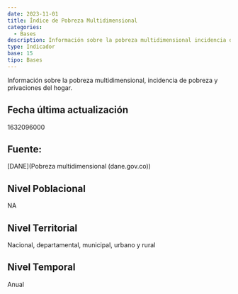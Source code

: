 ```yaml
---
date: 2023-11-01
title: Índice de Pobreza Multidimensional
categories:
  - Bases
description: Información sobre la pobreza multidimensional incidencia de pobreza y privaciones del hogar
type: Indicador
base: 15
tipo: Bases
--- 
```


Información sobre la pobreza multidimensional, incidencia de pobreza y privaciones del hogar.

## Fecha última actualización
1632096000

## Fuente:
[DANE](Pobreza multidimensional (dane.gov.co))

## Nivel Poblacional
 NA

## Nivel Territorial
Nacional, departamental, municipal, urbano y rural

## Nivel Temporal
Anual